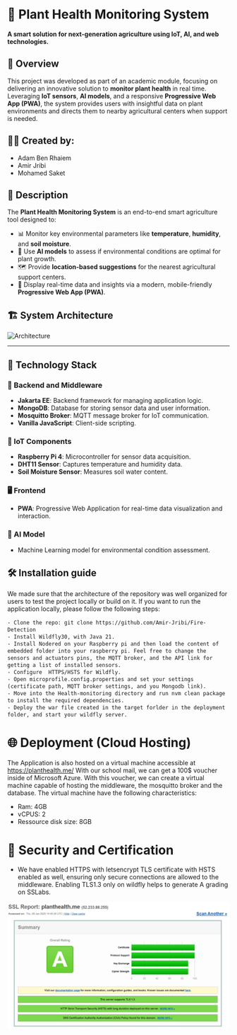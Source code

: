 # 🌱 Plant Health Monitoring System
**A smart solution for next-generation agriculture using IoT, AI, and web technologies.**
## 🚀 Overview
This project was developed as part of an academic module, focusing on delivering an innovative solution to **monitor plant health** in real time. Leveraging **IoT sensors**, **AI models**, and a responsive **Progressive Web App (PWA)**, the system provides users with insightful data on plant environments and directs them to nearby agricultural centers when support is needed.

## 👨‍💻 Created by:
- Adam Ben Rhaiem
- Amir Jribi
- Mohamed Saket

## 📘 Description

The **Plant Health Monitoring System** is an end-to-end smart agriculture tool designed to:

- 📊 Monitor key environmental parameters like **temperature**, **humidity**, and **soil moisture**.
- 🤖 Use **AI models** to assess if environmental conditions are optimal for plant growth.
- 🗺️ Provide **location-based suggestions** for the nearest agricultural support centers.
- 📱 Display real-time data and insights via a modern, mobile-friendly **Progressive Web App (PWA)**.


## 🏗️ System Architecture

![Architecture](Docs/architecture.jpg)

---

## 🧰 Technology Stack

### 🔧 Backend and Middleware
- **Jakarta EE**: Backend framework for managing application logic.
- **MongoDB**: Database for storing sensor data and user information.
- **Mosquitto Broker**: MQTT message broker for IoT communication.
- **Vanilla JavaScript**: Client-side scripting.

### 🌿 IoT Components
- **Raspberry Pi 4**: Microcontroller for sensor data acquisition.
- **DHT11 Sensor**: Captures temperature and humidity data.
- **Soil Moisture Sensor**: Measures soil water content.

### 🖥️ Frontend
- **PWA**: Progressive Web Application for real-time data visualization and interaction.

### 🧠 AI Model
- Machine Learning model for environmental condition assessment.

## 🛠️ Installation guide

We made sure that the architecture of the repository was well organized for users to test the project locally or build on it. If you want to run the application locally, please follow the following steps:

    - Clone the repo: git clone https://github.com/Amir-Jribi/Fire-Detection
    - Install Wildfly30, with Java 21.
    - Install Nodered on your Raspberry pi and then load the content of embedded folder into your raspberry pi. Feel free to change the sensors and actuators pins, the MQTT broker, and the API link for getting a list of installed sensors.
    - Configure  HTTPS/HSTS for Wildfly.
    - Open microprofile.config.properties and set your settings (certificate path, MQTT broker settings, and you Mongodb link).
    - Move into the Health-monitoring directory and run nvm clean package to install the required dependencies.
    - Deploy the war file created in the target forlder in the deployment folder, and start your wildfly server. 
# 🌐 Deployment (Cloud Hosting)
The Application is also hosted on a virtual machine accessible at https://planthealth.me/
With our school mail, we can get a 100$ voucher inside of Microsoft Azure. With this voucher, we can create a virtual machine capable of hosting the middleware, the mosquitto broker and the database. The virtual machine have the following characteristics:
- Ram: 4GB
- vCPUS: 2
- Ressource disk size: 8GB
# 🔐 Security and Certification
- We have enabled HTTPS with letsencrypt TLS certificate with HSTS enabled as well, ensuring only secure connections are allowed to the middleware.
Enabling TLS1.3 only on wildfly helps to generate A grading on SSLabs.


![Alt text](https://github.com/Amir-Jribi/Fire-Detection/blob/main/Docs/SSl%20Report.jpg)
